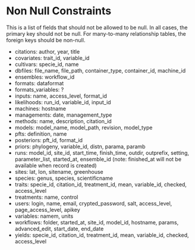 # Non Null Constraints

This is a list of fields that should not be allowed to be null. In all cases, the primary key should not be null. For many-to-many relationship tables, the foreign keys should be non-null.

* citations: author, year, title
* covariates: trait\_id, variable\_id
* cultivars: specie\_id, name
* dbfiles: file_name, file\_path, container\_type, container\_id, machine\_id
* ensembles: workflow\_id
* formats: dataformat
* formats\_variables: ?
* inputs: name, access\_level, format\_id
* likelihoods: run\_id, variable\_id, input\_id
* machines: hostname
* managements: date, management\_type
* methods: name, description, citation\_id
* models: model\_name, model\_path, revision, model\_type
* pfts: definition, name
* posteriors: pft\_id, format\_id
* priors: phylogeny, variable\_id, distn, parama, paramb
* runs: model\_id, site\_id, start\_time, finish\_time, outdir, outprefix, setting, parameter\_list, started\_at, ensemble\_id (note: finished\_at will not be available when record is created)
* sites: lat, lon, sitename, greenhouse
* species: genus, species, scientificname
* traits: specie\_id, citation\_id, treatment\_id, mean, variable\_id, checked, access\_level
* treatments: name, control
* users: login, name, email, crypted\_password, salt, access\_level, page\_access\_level, apikey
* variables: namem, units 
* workflows: folder, started\_at, site\_id, model\_id, hostname, params, advanced\_edit, start\_date, end\_date 
* yields: specie\_id, citation\_id, treatment\_id, mean, variable\_id, checked, access\_level
